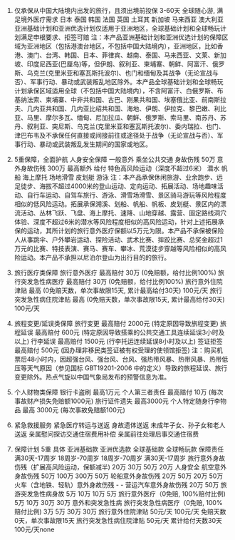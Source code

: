 1. 仅承保从中国大陆境内出发的旅行，且须出境前投保 3-60天 全球随心游, 满足境外医疗需求 日本 泰国 韩国 法国 英国 土耳其 新加坡 马来西亚 澳大利亚 亚洲基础计划和亚洲优选计划仅适用于亚洲地区，全球基础计划和全球畅玩计划满足申根要求、拒签可赔 注：本产品亚洲基础计划和亚洲优选计划的保障区域为亚洲地区（包括港澳台地区，不包括中国大陆境内），亚洲地区，比如香港、澳门、台湾、韩国、日本、菲律宾、越南、泰国、马来西亚、文莱、新加坡、印度尼西亚(巴厘岛)等，但伊朗、叙利亚、柬埔寨、朝鲜、阿富汗、俄罗斯、乌克兰(克里米亚和塞瓦斯托波尔)、也门和缅甸及其战争（无论宣战与否）、军事行动、暴动或武装叛乱地区除外。本产品全球基础计划和全球畅玩计划承保区域适用全球（不包括中国大陆境内），不含阿富汗、白俄罗斯、布基纳法索、柬埔寨、中非共和国、古巴、刚果共和国、埃塞俄比亚、前南斯拉夫、几内亚共和国、几内亚比绍共和国、海地、伊朗、伊拉克、黎巴嫩、利比亚、马里、摩尔多瓦、缅甸、尼加拉瓜、朝鲜、俄罗斯、索马里、南苏丹、苏丹、叙利亚、突尼斯、乌克兰(克里米亚和塞瓦斯托波尔)、委内瑞拉、也门、津巴布韦及不承保任何直接或间接前往或途径处于战争（无论宣战与否）、军事行动、暴动或武装叛乱发生期间的国家或地区。

2. 5重保障，全面护航 人身安全保障 一般意外 乘坐公共交通 身故伤残 50万 意外身故伤残 300万 最高额外 给付 特色高风险运动（深度不超过6米） 潜水 帆船 海上摩托 场地滑雪 皮划艇 游泳 注：本产品承保休闲旅游、业余跑步、远足徒步、海拔不超过4000米的登山运动、定向运动、拓展活动、场地趣味活动、自行车运动、自驾车旅行、游泳、滑雪场滑雪、景区骑马游玩等风险程度相似的低风险运动。拓展承保溯溪、划船、帆船、帆板、皮划艇、景区内的漂流活动、丛林飞跃、飞盘、海上摩托、速降、山地穿越、露营、固定路线洞穴体验、深度不超过6米的潜水等风险程度相似的高风险运动，针对上述拓展承保的运动，其所计划的旅行意外医疗保额以5万元为限。本产品不承保被保险人从事跳伞、户外攀岩运动、探险活动、武术比赛、摔跤比赛、总奖金超过1万元的比赛、特技表演、赛马、赛车、攀冰、荒漠徒步穿越等风险相似的高风险运动。本产品不承担以尼泊尔登山为出行目的的旅行。

3. 旅行医疗类保障 旅行意外医疗 最高赔付 30万 (0免赔额，给付比例100%) 旅行突发急性病医疗 最高赔付 30万 (0免赔额，给付比例100%) 旅行意外住院津贴 最高 (0免赔天数，单次事故限15天, 累计最高给付30天) 100元/天 旅行突发急性病住院津贴 最高 (0免赔天数，单次事故限15天, 累计最高给付30天) 100元/天

4. 旅程变更/延误类保障 旅行变更 最高赔付 2000元 (特定原因导致旅程变更) 旅程延误 最高赔付 600元 (特定原因导致搭乘的公共交通工具连续延误3小时及以上) 行李延误 最高赔付 1500元 (行李托运连续延误8小时及以上) 签证拒签 最高赔付 500元 (因办理非移民类签证被有权受理的使领馆拒签) 注：购买机票后48小时内，因超强台风、强台风、台风、强热带风暴、热带风暴、热带低压等天气原因（参见国标 GBT19201-2006 中的定义）导致的旅程延误、旅行变更除外。热点气旋以中国气象局发布的预警信息为准。

5. 个人财物类保障 银行卡盗刷 最高1万元 个人第三者责任 最高赔付 10万 (每次事故财产损失免赔额1000元) 旅行证件遗失 最高3000元 个人特定随身行李物品 最高 3000元 (每次事故免赔额100元)

6. 紧急救援服务 紧急医疗转运与送返 身故遗体送返 未成年子女、孙子女和老人送返 亲属慰问探访交通住宿费用补偿 亲属前往处理后事交通住宿费

7. 保障计划 5重 具体 亚洲基础款 亚洲优选款 全球基础款 全球畅玩款 保障责任 满30天-17周岁 18周岁-70周岁 18周岁-70周岁 满30天-17周岁 旅行意外身故伤残（扩展高风险运动，保额减半) 20万 30万 50万 20万 人身安全 航空意外身故伤残 50万 100万 300万 50万 轮船意外身故伤残 20万 50万 20万 50万 火车（含地铁、轻轨）意外身故伤残 - - 营运汽车意外身故伤残 20万 50万 旅游突发急性病身故 5万 10万 10万 5万 旅行意外医疗（0免赔, 100%赔付比例) 5万 10万 30万 30万 意外和突发急性病 旅行突发急性病医疗（0免赔, 100%赔付比例) 3万 5万 30万 30万 旅行意外住院津贴 50元/天 100元/天 免赔天数0天，单次事故限15天 旅行突发急性病住院津贴 50元/天 累计给付天数30天 100元/天none